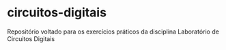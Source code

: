 # circuitos-digitais
Repositório voltado para os exercícios práticos da disciplina Laboratório de Circuitos Digitais
